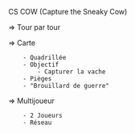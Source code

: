 CS COW (Capture the Sneaky Cow)

=> Tour par tour

=> Carte
```
	- Quadrillée
	- Objectif
		- Capturer la vache
	- Pièges
	- "Brouillard de guerre"
```

=> Multijoueur
```
	- 2 Joueurs
	- Réseau
```